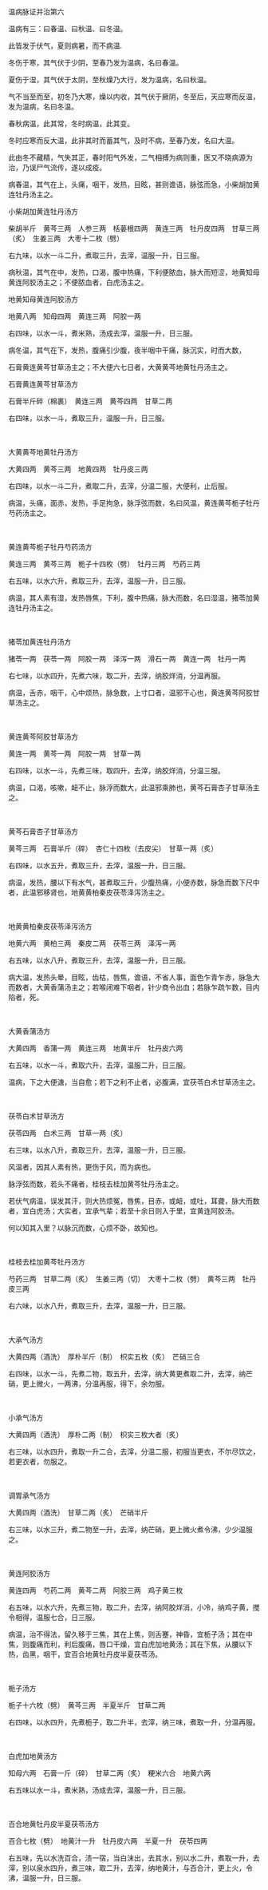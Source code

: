 温病脉证并治第六

温病有三：曰春温、曰秋温、曰冬温。

此皆发于伏气，夏则病暑，而不病温.

冬伤于寒，其气伏于少阴，至春乃发为温病，名曰春温。

夏伤于湿，其气伏于太阴，至秋燥乃大行，发为温病，名曰秋温。

气不当至而至，初冬乃大寒，燥以内收，其气伏于厥阴，冬至后，天应寒而反温，发为温病，名曰冬温。

春秋病温，此其常，冬时病温，此其变。

冬时应寒而反大温，此非其时而蓄其气，及时不病，至春乃发，名曰大温。

此由冬不藏精，气失其正，春时阳气外发，二气相搏为病则重，医又不晓病源为治，乃误尸气流传，遂以成疫。

病春温，其气在上，头痛，咽干，发热，目眩，甚则谵语，脉弦而急，小柴胡加黄连牡丹汤主之。

小柴胡加黄连牡丹汤方

柴胡半斤　黄芩三两　人参三两　栝蒌根四两　黄连三两　牡丹皮四两　甘草三两（炙）　生姜三两　大枣十二枚（劈）

右九味，以水一斗二升，煮取三升，去滓，温服一升，日三服。

病秋温，其气在中，发热，口渴，腹中热痛，下利便脓血，脉大而短涩，地黄知母黄连阿胶汤主之；不便脓血者，白虎汤主之。

地黄知母黄连阿胶汤方

地黄八两　知母四两　黄连三两　阿胶一两

右四味，以水一斗，煮米熟，汤成去滓，温服一升，日三服。

病冬温，其气在下，发热，腹痛引少腹，夜半咽中干痛，脉沉实，时而大数，

石膏黄连黄芩甘草汤主之；不大便六七日者，大黄黄芩地黄牡丹汤主之。

石膏黄连黄芩甘草汤方

石膏半斤碎（棉裹）　黄连三两　黄芩四两　甘草二两

右四味，以水一斗，煮取三升，温服一升，日三服。

 　 　 

大黄黄芩地黄牡丹汤方

大黄四两　黄芩三两　地黄四两　牡丹皮三两

右四味，以水一斗二升，煮取二升，去滓，分温二服，大便利，止后服。

病温，头痛，面赤，发热，手足拘急，脉浮弦而数，名曰风温，黄连黄芩栀子牡丹芍药汤主之。

 　 　 

黄连黄芩栀子牡丹芍药汤方

黄连三两　黄芩三两　栀子十四枚（劈）　牡丹三两　芍药三两

右五味，以水六升，煮取三升，去滓，温服一升，日三服。

病温，其人素有湿，发热唇焦，下利，腹中热痛，脉大而数，名曰湿温，猪苓加黄连牡丹汤主之。

 　 　 

猪苓加黄连牡丹汤方

猪苓一两　茯苓一两　阿胶一两　泽泻一两　滑石一两　黄连一两　牡丹一两

右七味，以水四升，先煮六味，取二升，去滓，纳胶烊消，分温再服。

病温，舌赤，咽干，心中烦热，脉急数，上寸口者，温邪干心也，黄连黄芩阿胶甘草汤主之。

 　 　 

黄连黄芩阿胶甘草汤方

黄连一两　黄芩一两　阿胶一两　甘草一两

右四味，以水一斗，先煮三味，取四升，去滓，纳胶烊消，分温三服。

病温，口渴，咳嗽，衄不止，脉浮而数大，此温邪乘肺也，黄芩石膏杏子甘草汤主之。

 　 　 

黄芩石膏杏子甘草汤方

黄芩三两　石膏半斤（碎）　杏仁十四枚（去皮尖）　甘草一两（炙）

右四味，以水五升，煮取三升，去滓，温服一升，日三服。

病温，发热，腰以下有水气，甚煮取三升，少腹热痛，小便赤数，脉急而数下尺中者，此温邪移肾也，地黄黄柏秦皮茯苓泽泻汤主之。

 　 　 

地黄黄柏秦皮茯苓泽泻汤方

地黄六两　黄柏三两　秦皮二两　茯苓三两　泽泻一两

右五味，以水八升，煮取三升，去滓，温服一升，日三服。

病大温，发热头晕，目眩，齿枯，唇焦，谵语，不省人事，面色乍青乍赤，脉急大而数者，大黄香蒲汤主之；若喉闭难下咽者，针少商令出血；若脉乍疏乍数，目内陷者，死。

 　 　 

大黄香蒲汤方

大黄四两　香蒲一两　黄连三两　地黄半斤　牡丹皮六两

右五味，以水一斗，煮取六升，去滓，温服二升，日三服。

温病，下之大便溏，当自愈；若下之利不止者，必腹满，宜茯苓白术甘草汤主之。

 　 　 

茯苓白术甘草汤方

茯苓四两　白术三两　甘草一两（炙）

右三味，以水八升，煮取三升，去滓，温服一升，日三服。

风温者，因其人素有热，更伤于风，而为病也。

脉浮弦而数，若头不痛者，桂枝去桂加黄芩牡丹汤主之。

若伏气病温，误发其汗，则大热烦冤，唇焦，目赤，或衄，或吐，耳聋，脉大而数者，宜白虎汤；大实者，宜承气辈；若至十余日则入于里，宜黄连阿胶汤。

何以知其入里？以脉沉而数，心烦不卧，故知也。

 　 　 

桂枝去桂加黄芩牡丹汤方

芍药三两　甘草二两（炙）　生姜三两（切）　大枣十二枚（劈）　黄芩三两　牡丹皮三两

右六味，以水八升，煮取三升，去滓，温服一升，日三服。

 　 　  　 　 　 

大承气汤方

大黄四两（酒洗）　厚朴半斤（制）　枳实五枚（炙）　芒硝三合

右四味，以水一斗，先煮二物，取五升，去滓，纳大黄更煮取二升，去滓，纳芒硝，更上微火，一两沸，分温再服，得下，余勿服。

 　 　 

小承气汤方

大黄四两（酒洗）　厚朴二两（制）　枳实三枚大者（炙）

右三味，以水四升，煮取一升二合，去滓，分温二服，初服当更衣，不尔尽饮之，若更衣者，勿服之。

 　 　 

调胃承气汤方

大黄四两（酒洗）　甘草二两（炙）　芒硝半斤

右三味，以水三升，煮二物至一升，去滓，纳芒硝，更上微火煮令沸，少少温服之。

 　 　 

黄连阿胶汤方

黄连四两　芍药二两　黄芩二两　阿胶三两　鸡子黄三枚

右五味，以水六升，先煮三物，取二升，去滓，纳阿胶烊消，小冷，纳鸡子黄，搅令相得，温服七合，日三服。

病温，治不得法，留久移于三焦，其在上焦，则舌蹇，神昏，宜栀子汤；其在中焦，则腹痛而利，利后腹痛，唇口干燥，宜白虎加地黄汤；其在下焦，从腰以下热，齿黑，咽干，宜百合地黄牡丹皮半夏茯苓汤。

 　 　 

栀子汤方

栀子十六枚（劈）　黄芩三两　半夏半斤　甘草二两

右四味，以水四升，先煮栀子，取二升半，去滓，纳三味，煮取一升，分温再服。

 　 　 

白虎加地黄汤方

知母六两　石膏一斤（碎）　甘草二两（炙）　粳米六合　地黄六两

右五味以水一斗，煮米熟，汤成去滓，温服一升，日三服。

 　 　 

百合地黄牡丹皮半夏茯苓汤方

百合七枚（劈）　地黄汁一升　牡丹皮六两　半夏一升　茯苓四两

右五味，先以水洗百合，渍一宿，当白沫出，去其水，别以水二升，煮取一升，去滓，别以泉水四升，煮三味，取二升，去滓，纳地黄汁，与百合汁，更上火，令沸，温服一升，日三服。

